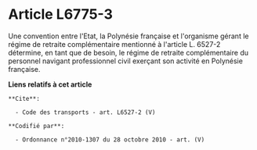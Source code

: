 # Article L6775-3

Une convention entre l'Etat, la Polynésie française et l'organisme gérant le régime de retraite complémentaire mentionné à
l'article L. 6527-2 détermine, en tant que de besoin, le régime de retraite complémentaire du personnel navigant
professionnel civil exerçant son activité en Polynésie française.

**Liens relatifs à cet article**

	**Cite**:

	  - Code des transports - art. L6527-2 (V)

	**Codifié par**:

	  - Ordonnance n°2010-1307 du 28 octobre 2010 - art. (V)
